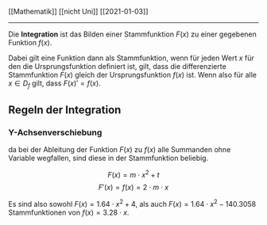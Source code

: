 [[Mathematik]] [[nicht Uni]] [[2021-01-03]]

---

Die **Integration** ist das Bilden einer Stammfunktion $F(x)$ zu einer gegebenen Funktion $f(x)$.

Dabei gilt eine Funktion dann als Stammfunktion, wenn für jeden Wert $x$ für den die Ursprungsfunktion definiert ist, gilt, dass die differenzierte Stammfunktion $F(x)$ gleich der Ursprungsfunktion $f(x)$ ist. Wenn also für alle $x \in D_f$ gilt, dass $F(x)' = f(x)$.

## Regeln der Integration



### Y-Achsenverschiebung

da bei der Ableitung der Funktion $F(x)$ zu $f(x)$ alle Summanden ohne Variable wegfallen, sind diese  in der Stammfunktion beliebig.

$$
F(x)=m \cdot x^2 + t
$$
$$
F'(x)=f(x)=2 \cdot m \cdot x
$$

Es sind also sowohl $F(x) = 1.64 \cdot x^2 + 4$, als auch $F(x) = 1.64 \cdot x^2 - 140.3058$ Stammfunktionen von $f(x) = 3.28 \cdot x$.

